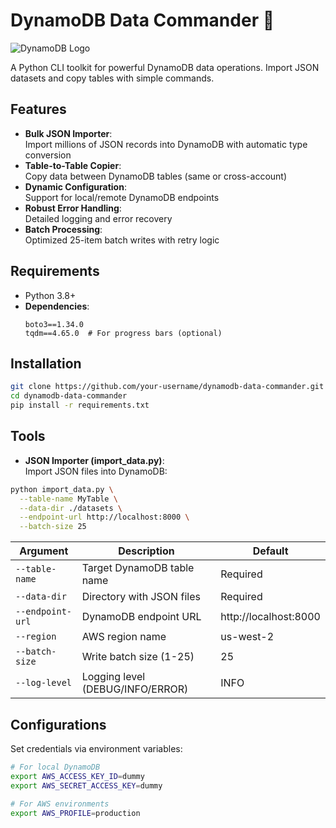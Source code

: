# DynamoDB Data Commander 🚀

![DynamoDB Logo](https://icon.icepanel.io/AWS/svg/Database/DynamoDB.svg)

A Python CLI toolkit for powerful DynamoDB data operations. Import JSON datasets and copy tables with simple commands.

## Features

- **Bulk JSON Importer**:  
  Import millions of JSON records into DynamoDB with automatic type conversion
- **Table-to-Table Copier**:  
  Copy data between DynamoDB tables (same or cross-account)
- **Dynamic Configuration**:  
  Support for local/remote DynamoDB endpoints
- **Robust Error Handling**:  
  Detailed logging and error recovery
- **Batch Processing**:  
  Optimized 25-item batch writes with retry logic

## Requirements

- Python 3.8+
- **Dependencies**:  
  ```text
  boto3==1.34.0
  tqdm==4.65.0  # For progress bars (optional)

## Installation
```bash
git clone https://github.com/your-username/dynamodb-data-commander.git
cd dynamodb-data-commander
pip install -r requirements.txt
```

## Tools
- **JSON Importer (import_data.py)**:  
Import JSON files into DynamoDB:
```bash
python import_data.py \
  --table-name MyTable \
  --data-dir ./datasets \
  --endpoint-url http://localhost:8000 \
  --batch-size 25
```
| Argument         | Description                     | Default               |
|------------------|----------------------------------|------------------------|
| `--table-name`   | Target DynamoDB table name       | Required               |
| `--data-dir`     | Directory with JSON files        | Required               |
| `--endpoint-url` | DynamoDB endpoint URL            | http://localhost:8000  |
| `--region`       | AWS region name                  | us-west-2              |
| `--batch-size`   | Write batch size (1-25)          | 25                     |
| `--log-level`    | Logging level (DEBUG/INFO/ERROR) | INFO                   |

## Configurations
Set credentials via environment variables:
```bash
# For local DynamoDB
export AWS_ACCESS_KEY_ID=dummy
export AWS_SECRET_ACCESS_KEY=dummy

# For AWS environments
export AWS_PROFILE=production
```
